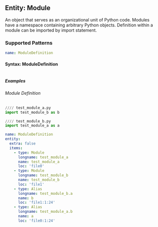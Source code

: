 ## Entity: Module
An object that serves as an organizational unit of Python code. Modules have a namespace containing arbitrary Python objects. Definition within a module can be imported by import statement.

### Supported Patterns

```yaml
name: ModuleDefinition
```

#### Syntax: ModuleDefinition
```text
```

##### Examples

###### Module Definition
```python
//// test_module_a.py
import test_module_b as b
```

```python
//// test_module_b.py
import test_module_a as a
```

```yaml
name: ModuleDefinition
entity:
  extra: false
  items:
    - type: Module
      longname: test_module_a
      name: test_module_a
      loc: 'file0'
    - type: Module
      longname: test_module_b
      name: test_module_b
      loc: 'file1'
    - type: Alias
      longname: test_module_b.a
      name: b
      loc: 'file1:1:24'
    - type: Alias
      longname: test_module_a.b
      name: a
      loc: 'file0:1:24'
```